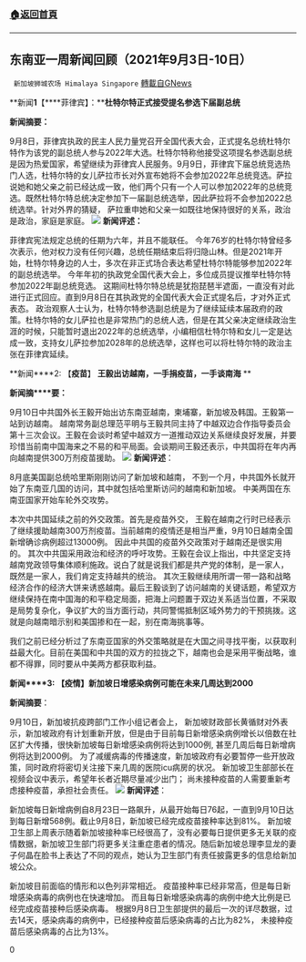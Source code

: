 ###  [:house:返回首頁](https://github.com/ourhimalayas/txt)
---


## 东南亚一周新闻回顾（2021年9月3日-10日）
` 新加坡狮城农场 Himalaya Singapore` [轉載自GNews](https://gnews.org/zh-hans/1532551/)

**新闻****1****【****菲律宾】：****杜特尔特正式接受提名参选下届副总统**

**新闻摘要：**

9月8日，菲律宾执政的民主人民力量党召开全国代表大会，正式提名总统杜特尔特作为该党的副总统人参与2022年大选。杜特尔特称他接受这项提名参选副总统是因为热爱国家，希望继续为菲律宾人民服务。9月9日，菲律宾下届总统竞选热门人选，杜特尔特的女儿萨拉市长对外宣布她将不会参加2022年总统竞选。萨拉说她和她父亲之前已经达成一致，他们两个只有一个人可以参加2022年的总统竞选。既然杜特尔特总统决定参加下一届副总统选举，因此萨拉将不会参加2022总统选举。针对外界的猜疑， 萨拉重申她和父亲一如既往地保持很好的关系，政治是政治，家庭是家庭。
![](https://assets.gnews.org/wp-content/uploads/2021/09/Screenshot-2021-09-14-211919.jpg)
**新闻评述：**

菲律宾宪法规定总统的任期为六年，并且不能联任。 今年76岁的杜特尔特曾经多次表示，他对权力没有任何兴趣，总统任期结束后将归隐山林。但是2021年开始，杜特尔特身边的人士，多次在非正式场合表达希望杜特尔特能够参加2022年的副总统选举。 今年年初的执政党全国代表大会上，多位成员提议推举杜特尔特参加2022年副总统竞选。 这期间杜特尔特总统是犹抱琵琶半遮面，一直没有对此进行正式回应。直到9月8日在其执政党的全国代表大会正式提名后，才对外正式表态。 政治观察人士认为，杜特尔特参选副总统是为了继续延续本届政府的政策。杜特尔特的女儿萨拉也是非常热门的总统人选，但是在其父亲决定继续政治生涯的时候，只能暂时退出2022年的总统选举，小编相信杜特尔特和女儿一定是达成一致，支持女儿萨拉参加2028年的总统选举，这样也可以将杜特尔特的政治主张在菲律宾延续。

**新闻****2: 【****疫苗****】 ****王毅出访越南，一手捐疫苗，一手谈南海**** **

**新闻摘****要：**

9月10日中共国外长王毅开始出访东南亚越南，柬埔寨，新加坡及韩国。王毅第一站到访越南。 越南常务副总理范平明与王毅共同主持了中越双边合作指导委员会第十三次会议。王毅在会谈时希望中越双方一道推动双边关系继续良好发展，并要珍惜当前南中国海来之不易的和平局面。会谈期间王毅还表示，中共国将在年内再向越南提供300万剂疫苗援助。
![](https://assets.gnews.org/wp-content/uploads/2021/09/Screenshot-2021-09-14-213032.jpg)
**新闻评述**：

8月底美国副总统哈里斯刚刚访问了新加坡和越南， 不到一个月，中共国外长就开始了东南亚几国的访问，其中就包括哈里斯访问的越南和新加坡。 中美两国在东南亚国家开始车轮外交攻势。

本次中共国延续之前的外交政策。首先是疫苗外交， 王毅在越南之行时已经表示了继续援助越南300万剂疫苗。当前越南的疫情还是相当严重，9月10日越南全国新增确诊病例超过13000例。 因此中共国的疫苗外交政策对于越南还是很实用的。 其次中共国采用政治和经济的呼吁攻势。王毅在会议上指出，中共坚定支持越南党政领导集体顺利施政。说白了就是说我们都是共产党的体制，是一家人， 既然是一家人，我们肯定支持越共的统治。 其次王毅继续用所谓一带一路和战略经济合作的经济大饼来诱惑越南。最后王毅谈到了访问越南的关键话题，希望双方继续保持在南中国海的和平稳定局面，把海上问题置于双边关系适当位置，不采取是局势复杂化，争议扩大的当方面行动，共同警惕抵制区域外势力的干预挑拨。这就是向越南暗示别和美国掺和在一起，别在南海挑事等。

我们之前已经分析过了东南亚国家的外交策略就是在大国之间寻找平衡，以获取利益最大化。目前在美国和中共国的双方的拉拢之下，越南也会是采用平衡战略，谁都不得罪，同时要从中美两方都获取利益。

**新闻****3: 【****疫情****】****新加坡日增感染病例可能在未来几周达到****2000**

**新闻摘要**：

9月10日，新加坡抗疫跨部门工作小组记者会上， 新加坡财政部长黄循财对外表示，新加坡政府有计划重新开放，但是由于目前每日新增感染病例增长以倍数在社区扩大传播，很快新加坡每日新增感染病例将达到1000例, 甚至几周后每日新增病例将达到2000例。 为了减缓病毒的传播速度，新加坡政府有必要暂停一些开放政策，同时政府将密切关注接下来几周的医院icu病房的状况。 新加坡卫生部部长在视频会议中表示，希望年长者近期尽量减少出门； 尚未接种疫苗的人需要重新考虑接种疫苗，承担社会责任。
![](https://assets.gnews.org/wp-content/uploads/2021/09/Screenshot-2021-09-14-214847.jpg)
**新闻评述**：

新加坡每日新增病例自8月23日一路飙升，从最开始每日76起，一直到9月10日达到每日新增568例。截止9月8日，新加坡已经完成疫苗接种率达到81%。 新加坡卫生部上周表示随着新加坡接种率已经很高了，没有必要每日提供更多无关联的疫情数据，新加坡卫生部门将更多关注重症患者的情况。随后新加坡总理李显龙的妻子何晶在脸书上表达了不同的观点，她认为卫生部门有责任披露更多的信息给新加坡公众。

新加坡目前面临的情形和以色列非常相近。 疫苗接种率已经非常高，但是每日新增感染病毒的病例也在快速增加。 而且每日新增感染病毒的病例中绝大比例是已经完成疫苗接种后感染病毒。 根据9月8日卫生部提供的最后一次的详尽数据，过去14天，感染病毒的病例中，已经接种疫苗后感染病毒的占比为82%， 未接种疫苗后感染病毒的占比为13%。

0
